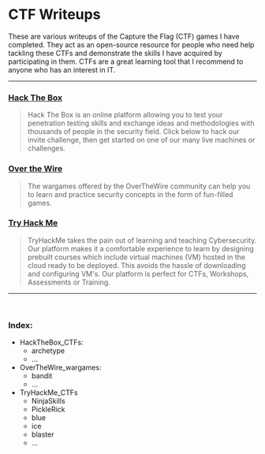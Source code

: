 # CTF Writeups

These are various writeups of the Capture the Flag (CTF) games I have completed. They act as an open-source resource for people who need help tackling these CTFs and demonstrate the skills I have acquired by participating in them. CTFs are a great learning tool that I recommend to anyone who has an interest in IT.

--- 

### [Hack The Box](https://www.hackthebox.eu/home)
> Hack The Box is an online platform allowing you to test your penetration testing skills and exchange ideas and methodologies with thousands of people in the security field. Click below to hack our invite challenge, then get started on one of our many live machines or challenges.

### [Over the Wire](https://overthewire.org/wargames/)
> The wargames offered by the OverTheWire community can help you to learn and practice security concepts in the form of fun-filled games.

### [Try Hack Me](https://tryhackme.com/dashboard)

> TryHackMe takes the pain out of learning and teaching Cybersecurity. Our platform makes it a comfortable experience to learn by designing prebuilt courses which include virtual machines (VM) hosted in the cloud ready to be deployed. This avoids the hassle of downloading and configuring VM's. Our platform is perfect for CTFs, Workshops, Assessments or Training.

---

<br>

### Index:

- HackTheBox_CTFs:
  - archetype
  - ...
- OverTheWire_wargames:
  - bandit
  - ...
- TryHackMe_CTFs
  - NinjaSkills
  - PickleRick
  - blue
  - ice
  - blaster
  - ...
